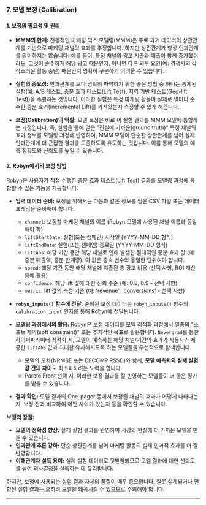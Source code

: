 
### 7. 모델 보정 (Calibration)

#### **1. 보정의 필요성 및 원리**

* **MMM의 한계:** 전통적인 마케팅 믹스 모델링(MMM)은 주로 과거 데이터의 상관관계를 기반으로 마케팅 채널의 효과를 추정합니다. 하지만 상관관계가 항상 인과관계를 의미하지는 않습니다. 예를 들어, 특정 채널의 광고 지출과 매출이 함께 증가했더라도, 그것이 순수하게 해당 광고 때문인지, 아니면 다른 외부 요인(예: 경쟁사의 갑작스러운 활동 중단) 때문인지 명확히 구분하기 어려울 수 있습니다.

* **실험의 중요성:** 인과관계를 보다 명확히 파악하기 위한 좋은 방법 중 하나는 통제된 실험(예: A/B 테스트, 증분 효과 테스트(Lift Test), 지역 기반 테스트(Geo-lift Test))을 수행하는 것입니다. 이러한 실험은 특정 마케팅 활동이 실제로 얼마나 순수한 증분 효과(Incremental Lift)를 가져왔는지 측정할 수 있게 해줍니다.

* **보정(Calibration)의 역할:** 모델 보정은 바로 이 실험 결과를 MMM 모델에 통합하는 과정입니다. 즉, 실험을 통해 얻은 "진실에 가까운(ground truth)" 특정 채널의 효과 정보를 모델링 과정에 반영하여, MMM 모델이 단순한 상관관계를 넘어 실제 인과관계에 더 근접한 결과를 도출하도록 유도하는 것입니다. 이를 통해 모델의 예측 정확도와 신뢰도를 높일 수 있습니다.

#### **2. Robyn에서의 보정 방법**

Robyn은 사용자가 직접 수행한 증분 효과 테스트(Lift Test) 결과를 모델링 과정에 통합할 수 있는 기능을 제공합니다.

* **입력 데이터 준비:**
    보정을 위해서는 다음과 같은 정보를 담은 CSV 파일 또는 데이터 프레임을 준비해야 합니다.
    * `channel`: 보정할 마케팅 채널의 이름 (Robyn 모델에 사용된 채널 이름과 동일해야 함)
    * `liftStartDate`: 실험(또는 캠페인) 시작일 (YYYY-MM-DD 형식)
    * `liftEndDate`: 실험(또는 캠페인) 종료일 (YYYY-MM-DD 형식)
    * `liftAbs`: 해당 기간 동안 해당 채널로 인해 발생한 절대적인 증분 효과 값 (예: 증분 매출액, 증분 판매량). 이 값은 종속 변수와 동일한 단위여야 합니다.
    * `spend`: 해당 기간 동안 해당 채널에 지출된 총 광고 비용 (선택 사항, ROI 계산 등에 활용)
    * `confidence`: 해당 lift 값에 대한 신뢰 수준 (예: 0.8, 0.9 - 선택 사항)
    * `metric`: lift 값의 측정 기준 (예: 'revenue', 'conversions' - 선택 사항)

* **`robyn_inputs()` 함수에 전달:**
    준비된 보정 데이터는 `robyn_inputs()` 함수의 `calibration_input` 인자를 통해 Robyn에 전달됩니다.

* **모델링 과정에서의 활용:**
    Robyn은 보정 데이터를 모델 최적화 과정에서 일종의 "소프트 제약(soft constraint)" 또는 추가적인 목표로 활용합니다. `Nevergrad`를 통한 하이퍼파라미터 최적화 시, 모델이 예측하는 해당 채널/기간의 효과가 사용자가 제공한 `liftAbs` 값과 최대한 유사해지도록 하는 모델들을 우선적으로 탐색합니다.
    * 모델의 오차(NRMSE 또는 DECOMP.RSSD)와 함께, **모델 예측치와 실제 실험값 간의 차이**도 최소화하려는 노력을 합니다.
    * Pareto Front 선택 시, 이러한 보정 결과를 잘 반영하는 모델들이 더 좋은 평가를 받을 수 있습니다.

* **결과 확인:**
    모델 결과의 One-pager 등에서 보정된 채널의 효과가 어떻게 나타나는지, 보정 전과 비교하여 어떤 차이가 있는지 등을 확인할 수 있습니다.

**보정의 장점:**

* **모델의 정확성 향상:** 실제 실험 결과를 반영하여 시장의 현실에 더 가까운 모델을 만들 수 있습니다.
* **인과관계 추론 강화:** 단순 상관관계를 넘어 마케팅 활동의 실제 인과적 효과를 더 잘 반영합니다.
* **이해관계자 설득 용이:** 실제 실험 데이터로 뒷받침되므로 모델 결과에 대한 신뢰도를 높여 의사결정을 설득하는 데 유리합니다.

하지만, 보정에 사용되는 실험 결과 자체의 품질이 매우 중요합니다. 잘못 설계되거나 편향된 실험 결과는 오히려 모델을 왜곡시킬 수 있으므로 주의해야 합니다.

---
